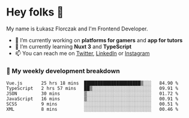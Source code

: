 # Hey folks 👋

My name is Łukasz Florczak and I'm Frontend Developer. 

- 🔭 I’m currently working on **platforms for gamers** and **app for tutors**
- 🌱 I’m currently learning **Nuxt 3** and **TypeScript**
- 📫 You can reach me on [Twitter](https://twitter.com/lukaszflorczak), [LinkedIn](https://pl.linkedin.com/in/lukasz-florczak) or [Instagram](https://instagram.com/lukaszflorczak)


### 🧮 My weekly development breakdown

<!--START_SECTION:waka-->

```text
Vue.js       25 hrs 18 mins  █████████████████████▒░░░   84.90 %
TypeScript   2 hrs 57 mins   ██▒░░░░░░░░░░░░░░░░░░░░░░   09.91 %
JSON         30 mins         ▒░░░░░░░░░░░░░░░░░░░░░░░░   01.72 %
JavaScript   16 mins         ▒░░░░░░░░░░░░░░░░░░░░░░░░   00.91 %
SCSS         9 mins          ░░░░░░░░░░░░░░░░░░░░░░░░░   00.51 %
XML          8 mins          ░░░░░░░░░░░░░░░░░░░░░░░░░   00.46 %
```

<!--END_SECTION:waka-->

<!--
**lukaszflorczak/lukaszflorczak** is a ✨ _special_ ✨ repository because its `README.md` (this file) appears on your GitHub profile.

Here are some ideas to get you started:

- 🔭 I’m currently working on ...
- 🌱 I’m currently learning ...
- 👯 I’m looking to collaborate on ...
- 🤔 I’m looking for help with ...
- 💬 Ask me about ...
- 📫 How to reach me: ...
- 😄 Pronouns: ...
- ⚡ Fun fact: ...
-->
